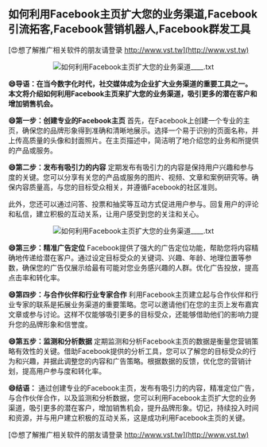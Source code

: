 ## **如何利用Facebook主页扩大您的业务渠道,Facebook引流拓客,Facebook营销机器人,Facebook群发工具**

[😍想了解推广相关软件的朋友请登录 http://www.vst.tw](http://www.vst.tw)

 <center><img src="https://vst.tw/MP4/tuiguang/png/7.png" alt="如何利用Facebook主页扩大您的业务渠道____.txt"></center>

**😄导语：在当今数字化时代，社交媒体成为企业扩大业务渠道的重要工具之一。本文将介绍如何利用Facebook主页来扩大您的业务渠道，吸引更多的潜在客户和增加销售机会。**

**😄第一步：创建专业的Facebook主页**
首先，在Facebook上创建一个专业的主页，确保您的品牌形象得到准确和清晰地展示。选择一个易于识别的页面名称，并上传高质量的头像和封面照片。在主页描述中，简洁明了地介绍您的业务和所提供的产品或服务。

**😄第二步：发布有吸引力的内容**
定期发布有吸引力的内容是保持用户兴趣和参与度的关键。您可以分享有关您的产品或服务的图片、视频、文章和案例研究等。确保内容质量高，与您的目标受众相关，并遵循Facebook的社区准则。

此外，您还可以通过问答、投票和抽奖等互动方式促进用户参与。回复用户的评论和私信，建立积极的互动关系，让用户感受到您的关注和关心。

 <center><img src="https://vst.tw/MP4/tuiguang/png/2.png" alt="如何利用Facebook主页扩大您的业务渠道____.txt"></center>

**😄第三步：精准广告定位**
Facebook提供了强大的广告定位功能，帮助您将内容精确地传递给潜在客户。通过设定目标受众的关键词、兴趣、年龄、地理位置等参数，确保您的广告仅展示给最有可能对您业务感兴趣的人群。优化广告投放，提高点击率和转化率。

**😄第四步：与合作伙伴和行业专家合作**
利用Facebook主页建立起与合作伙伴和行业专家的联系是拓展业务渠道的重要策略。您可以邀请他们在您的主页上发布嘉宾文章或参与讨论。这样不仅能够吸引更多的目标受众，还能够借助他们的影响力提升您的品牌形象和信誉度。

**😄第五步：监测和分析数据**
定期监测和分析Facebook主页的数据是衡量您营销策略有效性的关键。借助Facebook提供的分析工具，您可以了解您的目标受众的行为和兴趣，并据此调整您的内容和广告策略。根据数据的反馈，优化您的营销计划，提高用户参与度和转化率。

**😄结语：**
通过创建专业的Facebook主页，发布有吸引力的内容，精准定位广告，与合作伙伴合作，以及监测和分析数据，您可以利用Facebook主页扩大您的业务渠道，吸引更多的潜在客户，增加销售机会，提升品牌形象。切记，持续投入时间和资源，并与用户建立积极的互动关系，这是成功利用Facebook主页的关键。

[😍想了解推广相关软件的朋友请登录 http://www.vst.tw](http://www.vst.tw)



